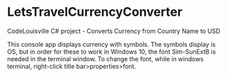 # LetsTravelCurrencyConverter
CodeLouisville C# project - Converts Currency from Country Name to USD

This console app displays currency with symbols.  The symbols display is OS, but in order for these to work in Windows 10, the font Sim-SunExtB
is needed in the terminal window. To change the font, while in windows terminal, right-click title bar>properties>font.

